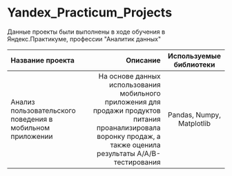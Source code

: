 # Yandex_Practicum_Projects
Данные проекты были выполнены в ходе обучения в Яндекс.Практикуме, профессии "Аналитик данных"

| Название проекта | Описание | Используемые библиотеки|
| :-------------------- | ---------------------: |:---------------------------:|
| Анализ пользовательского поведения в мобильном приложении | На основе данных использования мобильного приложения для продажи продуктов питания проанализировала воронку продаж, а также оценила результаты A/A/B-тестирования | Pandas, Numpy, Matplotlib |
